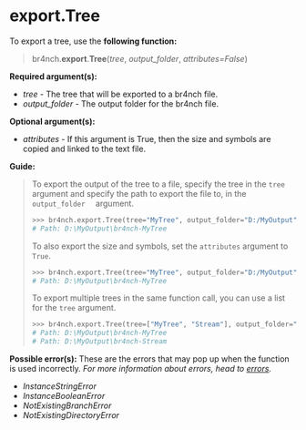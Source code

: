 # export.Tree

To export a tree, use the **following function:**

> br4nch.**export**.**Tree**(*tree*, *output_folder*, *attributes=False*)

**Required argument(s):**

- *tree* - The tree that will be exported to a br4nch file.
- *output_folder*  - The output folder for the br4nch file.

**Optional argument(s):**

- *attributes* - If this argument is True, then the size and symbols are copied and linked to the text file.

**Guide:**

> To export the output of the tree to a file, specify the tree in the `tree` argument and specify the path to export the file to, in the `output_folder  ` argument.
>
> ```python
> >>> br4nch.export.Tree(tree="MyTree", output_folder="D:/MyOutput")
> # Path: D:\MyOutput\br4nch-MyTree
> ```
>
> To also export the size and symbols, set the `attributes` argument to `True`.
>
> ```python
> >>> br4nch.export.Tree(tree="MyTree", output_folder="D:/MyOutput", attributes=True)
> # Path: D:\MyOutput\br4nch-MyTree
> ```
>
> To export multiple trees in the same function call, you can use a list for the `tree` argument.
>
> ```python
> >>> br4nch.export.Tree(tree=["MyTree", "Stream"], output_folder="D:/MyOutput")
> # Path: D:\MyOutput\br4nch-MyTree
> # Path: D:\MyOutput\br4nch-Stream
> ```

**Possible error(s):**
These are the errors that may pop up when the function is used incorrectly.
*For more information about errors, head to [errors](../../guides/errors.md).*

- *InstanceStringError*
- *InstanceBooleanError*
- *NotExistingBranchError*
- *NotExistingDirectoryError*

